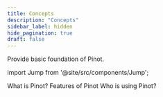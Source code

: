 ```yaml
---
title: Concepts
description: "Concepts"
sidebar_label: hidden
hide_pagination: true
draft: false
---
```


Provide basic foundation of Pinot.

import Jump from '@site/src/components/Jump';

<Jump to="/docs/about/what_is_pinot/">What is Pinot?</Jump>
<Jump to="/docs/about/features_of_pinot/">Features of Pinot</Jump>
<Jump to="/docs/about/guarantees/">Who is using Pinot?</Jump>
